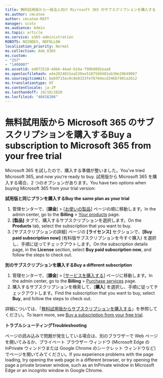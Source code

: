 ```yaml
---
title: 無料試用版から一般法人向け Microsoft 365 のサブスクリプションを購入する
ms.author: cmcatee
author: cmcatee-MSFT
manager: scotv
ms.audience: Admin
ms.topic: article
ms.service: o365-administration
ROBOTS: NOINDEX, NOFOLLOW
localization_priority: Normal
ms.collection: Adm_O365
ms.custom:
- "257"
- "1400007"
ms.assetid: ed072510-d4b6-44ad-b24a-f99b9892eaa8
ms.openlocfilehash: e4e2024031ea539ae5107569481eb30e20649067
ms.sourcegitcommit: beb9715ac0c8e8333fef6764ecd346b7401a2612
ms.translationtype: HT
ms.contentlocale: ja-JP
ms.lasthandoff: 10/10/2020
ms.locfileid: "48416206"
---
```

# <a name="buy-a-subscription-to-microsoft-365-from-your-free-trial"></a><span data-ttu-id="5477a-102">無料試用版から Microsoft 365 のサブスクリプションを購入する</span><span class="sxs-lookup"><span data-stu-id="5477a-102">Buy a subscription to Microsoft 365 from your free trial</span></span>

<span data-ttu-id="5477a-103">Microsoft 365 を試したので、購入する準備が整いました。</span><span class="sxs-lookup"><span data-stu-id="5477a-103">You've tried Microsoft 365, and now you're ready to buy.</span></span> <span data-ttu-id="5477a-104">試用版から Microsoft 365 を購入する場合、2 つのオプションがあります。</span><span class="sxs-lookup"><span data-stu-id="5477a-104">You have two options when buying Microsoft 365 from your trial version:</span></span>
  
 <span data-ttu-id="5477a-105">**試用版と同じプランを購入する**</span><span class="sxs-lookup"><span data-stu-id="5477a-105">**Buy the same plan as your trial**</span></span>
  
1. <span data-ttu-id="5477a-106">管理センターで、[**課金**] \> [[お使いの製品](https://go.microsoft.com/fwlink/p/?linkid=842054)] ページの順に移動します。</span><span class="sxs-lookup"><span data-stu-id="5477a-106">In the admin center, go to the **Billing** \> [Your products](https://go.microsoft.com/fwlink/p/?linkid=842054) page.</span></span>
2. <span data-ttu-id="5477a-107">**[製品]** タブで、購入するサブスクリプションを選択します。</span><span class="sxs-lookup"><span data-stu-id="5477a-107">On the **Products** tab, select the subscription that you want to buy.</span></span>
3. <span data-ttu-id="5477a-108">[サブスクリプションの詳細] ページの **[ライセンス]** セクションで、**[Buy paid subscription now]** (有料版サブスクリプションを今すぐ購入) を選択し、手順に従ってチェックアウトします。</span><span class="sxs-lookup"><span data-stu-id="5477a-108">On the subscription details page, in the **License** section, select **Buy paid subscription now**, and follow the steps to check out.</span></span>
 
<span data-ttu-id="5477a-109">**別のサブスクリプションを購入する**</span><span class="sxs-lookup"><span data-stu-id="5477a-109">**Buy a different subscription**</span></span>
  
1. <span data-ttu-id="5477a-110">管理センターで、[**課金**] \> [[サービスを購入する](https://go.microsoft.com/fwlink/p/?linkid=868433)] ページに移動します。</span><span class="sxs-lookup"><span data-stu-id="5477a-110">In the admin center, go to the **Billing** \> [Purchase services](https://go.microsoft.com/fwlink/p/?linkid=868433) page.</span></span>
2. <span data-ttu-id="5477a-111">購入するサブスクリプションを検索して、[**購入**] を選択し、手順に従ってチェックアウトします。</span><span class="sxs-lookup"><span data-stu-id="5477a-111">Find the subscription that you want to buy, select **Buy**, and follow the steps to check out.</span></span>

<span data-ttu-id="5477a-112">詳細については、「[無料試用版からサブスクリプションを購入する](https://docs.microsoft.com/microsoft-365/commerce/try-or-buy-microsoft-365#buy-a-subscription-from-your-free-trial)」を参照してください。</span><span class="sxs-lookup"><span data-stu-id="5477a-112">To learn more, see [Buy a subscription from your free trial](https://docs.microsoft.com/microsoft-365/commerce/try-or-buy-microsoft-365#buy-a-subscription-from-your-free-trial).</span></span>

<span data-ttu-id="5477a-113">**トラブルシューティング**</span><span class="sxs-lookup"><span data-stu-id="5477a-113">**Troubleshooting**</span></span>

<span data-ttu-id="5477a-114">ページの読み込みで問題が発生している場合は、別のブラウザーで Web ページを開いてみるか、プライベート ブラウザー ウィンドウ (Microsoft Edge の InPrivate ウィンドウまたは Google Chrome のシークレット ウィンドウなど) でページを開いてみてください。</span><span class="sxs-lookup"><span data-stu-id="5477a-114">If you experience problems with the page loading, try opening the web page in a different browser, or try opening the page a private browser window, such as an InPrivate window in Microsoft Edge or an incognito window in Google Chrome.</span></span>